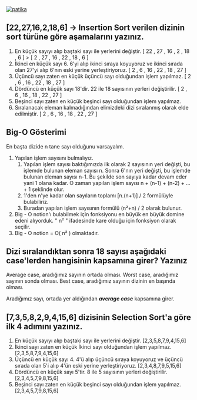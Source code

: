 <a href="https://app.patika.dev/nisacerenunnu">
    <img alt="patika" title="Patika" src="https://custom-icon-badges.demolab.com/badge/Patika.dev  |  nisacerenunnu-FF6600.svg?logo=patika_beyaz&logo_Color=white&style=flat-square&labelColor=FF6600"/>
    </a>

## [22,27,16,2,18,6] -> Insertion Sort verilen dizinin sort türüne göre aşamalarını yazınız. 

1. En küçük sayıyı alıp baştaki sayı ile yerlerini değiştir. [ 22 , 27 , 16 , 2 , 18 , 6 ] > [ 2 , 27 , 16 , 22 , 18 , 6 ]
2. İkinci en küçük sayı 6. 6'yi alıp  ikinci sıraya koyuyoruz ve ikinci sırada olan 27'yi alıp 6'nın eski yerine yerleştiriyoruz. [ 2 , 6 , 16 , 22 , 18 , 27 ]
3. Üçüncü sayı zaten en küçük üçüncü sayı olduğundan işlem yapılmaz. [ 2 , 6 , 16 , 22 , 18 , 27 ]
4. Dördüncü en küçük sayı 18'dir. 22 ile 18 sayısının yerleri değiştirilir. [ 2 , 6 , 16 , 18 , 22 , 27 ]
5. Beşinci sayı zaten en küçük beşinci sayı olduğundan işlem yapılmaz. 
6. Sıralanacak eleman kalmadığından elimizdeki dizi sıralanmış olarak elde edilmiştir. [ 2 , 6 , 16 , 18 , 22 , 27 ]


                            

## Big-O Gösterimi

En başta dizide n tane sayı olduğunu varsayalım.

1. Yapılan işlem sayısını bulmalıyız.
    1. Yapılan işlem sayısı baktığımızda ilk olarak 2 sayısının yeri değişti, bu işlemde bulunan eleman sayısı n. Sonra 6'nın yeri değişti, bu işlemde bulunan eleman sayısı n-1. Bu şekilde son sayıya kadar devam eder yani 1 olana kadar. O zaman yapılan işlem sayısı n + (n-1) + (n-2) + ... + 1 şeklinde olur.
    2. 1'den n'ye kadar olan sayıların toplamı [n.(n+1)] / 2 formülüyle bulabiliriz.
    3. Buradan yapılan işlem sayısının formülü (n²+n) / 2 olarak bulunur.
2. Big - O notion'ı bulabilmek için fonksiyonu en büyük en büyük domine edeni alıyorduk. " n² " ifadesinde kare olduğu için fonksiyon olarak seçilir.
3. Big - O notion = O( n² ) olmaktadır.

              
               

## Dizi sıralandıktan sonra 18 sayısı aşağıdaki case'lerden hangisinin kapsamına girer? Yazınız 

Average case, aradığımız sayının ortada olması. Worst case, aradığımız sayının sonda olması. Best case, aradığımız sayının dizinin en başında olması.

Aradığımız sayı, ortada yer aldığından ***average case*** kapsamına girer.

              
                       

## [7,3,5,8,2,9,4,15,6] dizisinin Selection Sort'a göre ilk 4 adımını yazınız.

1. En küçük sayıyı alıp baştaki sayı ile yerlerini değiştir. [2,3,5,8,7,9,4,15,6]
2. İkinci sayı zaten en küçük İkinci sayı olduğundan işlem yapılmaz. [2,3,5,8,7,9,4,15,6]
3. Üçüncü en küçük sayı 4. 4'ü alıp üçüncü sıraya koyuyoruz ve üçüncü sırada olan 5'i alıp 4'ün eski yerine yerleştiriyoruz. [2,3,4,8,7,9,5,15,6]
4. Dördüncü en küçük sayı 5'tir. 8 ile 5 sayısının yerleri değiştirilir. [2,3,4,5,7,9,8,15,6]
5. Beşinci sayı zaten en küçük beşinci sayı olduğundan işlem yapılmaz. [2,3,4,5,7,9,8,15,6]
